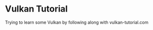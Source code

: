 Vulkan Tutorial
==================

Trying to learn some Vulkan by following along with vulkan-tutorial.com

